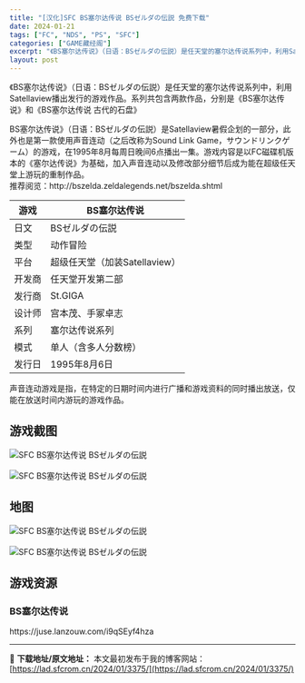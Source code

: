 ```yaml
---
title: "[汉化]SFC BS塞尔达传说 BSゼルダの伝説 免费下载"
date: 2024-01-21
tags: ["FC", "NDS", "PS", "SFC"]
categories: ["GAME藏经阁"]
excerpt: "《BS塞尔达传说》（日语：BSゼルダの伝説）是任天堂的塞尔达传说系列中，利用Satellaview播出发行的游戏作品。系列共包含两款作品，分别是《BS塞尔达传说》和《BS塞尔达传说 古代的石盘》BS塞尔达传说》（日语：BSゼルダの伝説）是Satellaview暑假企划的一部分，此外也是第一款使用声音&hellip;"
layout: post
---
```


 <div><ul>    <ul>  </ul> </ul> </div><p>《BS塞尔达传说》（日语：BSゼルダの伝説）是任天堂的塞尔达传说系列中，利用Satellaview播出发行的游戏作品。系列共包含两款作品，分别是《BS塞尔达传说》和《BS塞尔达传说 古代的石盘》</p><p>BS塞尔达传说》（日语：BSゼルダの伝説）是Satellaview暑假企划的一部分，此外也是第一款使用声音连动（之后改称为Sound Link Game，サウンドリンクゲーム）的游戏，在1995年8月每周日晚间6点播出一集。游戏内容是以FC磁碟机版本的《塞尔达传说》为基础，加入声音连动以及修改部分细节后成为能在超级任天堂上游玩的重制作品。<br>推荐阅览：http://bszelda.zeldalegends.net/bszelda.shtml</p><table><thead><tr><th>游戏</th><th>BS塞尔达传说</th></tr></thead><tbody><tr><td>日文</td><td>BSゼルダの伝説</td></tr><tr><td>类型</td><td>动作冒险</td></tr><tr><td>平台</td><td>超级任天堂（加装Satellaview）</td></tr><tr><td>开发商</td><td>任天堂开发第二部</td></tr><tr><td>发行商</td><td>St.GIGA</td></tr><tr><td>设计师</td><td>宫本茂、手冢卓志</td></tr><tr><td>系列</td><td>塞尔达传说系列</td></tr><tr><td>模式</td><td>单人（含多人分数榜）</td></tr><tr><td>发行日</td><td>1995年8月6日</td></tr></tbody></table><p>声音连动游戏是指，在特定的日期时间内进行广播和游戏资料的同时播出放送，仅能在放送时间内游玩的游戏作品。</p><a name="ci_title0" ></a><h2>游戏截图</h2><p><img src="https://lad.sfcrom.cn/wp-content/uploads/2024/01/20240121_65acc51363d3f.jpg" title="SFC BS塞尔达传说 游戏截图" alt="SFC BS塞尔达传说 BSゼルダの伝説" style="display:block; margin-left:auto; margin-right:auto;"><br><img src="https://lad.sfcrom.cn/wp-content/uploads/2024/01/20240121_65acc5138f6fd.jpg" title="SFC BS塞尔达传说 游戏截图" alt="SFC BS塞尔达传说 BSゼルダの伝説" style="display:block; margin-left:auto; margin-right:auto;"></p><a name="ci_title1" ></a><h2>地图</h2><p><img src="https://lad.sfcrom.cn/wp-content/uploads/2024/01/20240121_65acc5142d35d.gif" title="SFC BS塞尔达传说 地图" alt="SFC BS塞尔达传说 BSゼルダの伝説" style="display:block; margin-left:auto; margin-right:auto;"><br><img src="https://lad.sfcrom.cn/wp-content/uploads/2024/01/20240121_65acc514aa3a4.png" title="SFC BS塞尔达传说 地图" alt="SFC BS塞尔达传说 BSゼルダの伝説" style="display:block; margin-left:auto; margin-right:auto;"></p><a name="ci_title2" ></a><h2>游戏资源</h2><a name="ci_title3" ></a><h3>BS塞尔达传说</h3><p>https://juse.lanzouw.com/i9qSEyf4hza</p> </div> 

---
📖 **下载地址/原文地址：** 本文最初发布于我的博客网站：[https://lad.sfcrom.cn/2024/01/3375/](https://lad.sfcrom.cn/2024/01/3375/)
